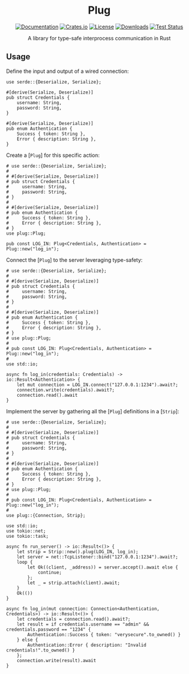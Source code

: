<div align="center">

# Plug

[![Documentation](https://docs.rs/plug/badge.svg)](https://docs.rs/plug)
[![Crates.io](https://img.shields.io/crates/v/plug.svg)](https://crates.io/crates/plug)
[![License](https://img.shields.io/crates/l/plug.svg)](https://github.com/hecrj/plug/blob/master/LICENSE)
[![Downloads](https://img.shields.io/crates/d/plug.svg)](https://crates.io/crates/plug)
[![Test Status](https://img.shields.io/github/actions/workflow/status/hecrj/plug/test.yml?branch=master&event=push&label=test)](https://github.com/hecrj/plug/actions)

A library for type-safe interprocess communication in Rust
</div>

## Usage
Define the input and output of a wired connection:

```
use serde::{Deserialize, Serialize};

#[derive(Serialize, Deserialize)]
pub struct Credentials {
    username: String,
    password: String,
}

#[derive(Serialize, Deserialize)]
pub enum Authentication {
    Success { token: String },
    Error { description: String },
}
```

Create a [`Plug`] for this specific action:

```
# use serde::{Deserialize, Serialize};
#
# #[derive(Serialize, Deserialize)]
# pub struct Credentials {
#     username: String,
#     password: String,
# }
#
# #[derive(Serialize, Deserialize)]
# pub enum Authentication {
#     Success { token: String },
#     Error { description: String },
# }
use plug::Plug;

pub const LOG_IN: Plug<Credentials, Authentication> = Plug::new("log_in");
```

Connect the [`Plug`] to the server leveraging type-safety:

```
# use serde::{Deserialize, Serialize};
#
# #[derive(Serialize, Deserialize)]
# pub struct Credentials {
#     username: String,
#     password: String,
# }
#
# #[derive(Serialize, Deserialize)]
# pub enum Authentication {
#     Success { token: String },
#     Error { description: String },
# }
# use plug::Plug;
#
# pub const LOG_IN: Plug<Credentials, Authentication> = Plug::new("log_in");
#
use std::io;

async fn log_in(credentials: Credentials) -> io::Result<Authentication> {
    let mut connection = LOG_IN.connect("127.0.0.1:1234").await?;
    connection.write(credentials).await?;
    connection.read().await
}
```

Implement the server by gathering all the [`Plug`] definitions in a [`Strip`]:

```
# use serde::{Deserialize, Serialize};
#
# #[derive(Serialize, Deserialize)]
# pub struct Credentials {
#     username: String,
#     password: String,
# }
#
# #[derive(Serialize, Deserialize)]
# pub enum Authentication {
#     Success { token: String },
#     Error { description: String },
# }
# use plug::Plug;
#
# pub const LOG_IN: Plug<Credentials, Authentication> = Plug::new("log_in");
#
use plug::{Connection, Strip};

use std::io;
use tokio::net;
use tokio::task;

async fn run_server() -> io::Result<()> {
    let strip = Strip::new().plug(LOG_IN, log_in);
    let server = net::TcpListener::bind("127.0.0.1:1234").await?;
    loop {
        let Ok((client, _address)) = server.accept().await else {
            continue;
        };
        let _ = strip.attach(client).await;
    }
    Ok(())
}

async fn log_in(mut connection: Connection<Authentication, Credentials>) -> io::Result<()> {
    let credentials = connection.read().await?;
    let result = if credentials.username == "admin" && credentials.password == "1234" {
        Authentication::Success { token: "verysecure".to_owned() }
    } else {
        Authentication::Error { description: "Invalid credentials!".to_owned() }
    };
    connection.write(result).await
}
```
